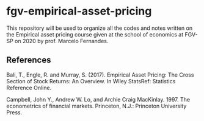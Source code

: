 # fgv-empirical-asset-pricing
This repository will be used to organize all the codes and notes written on the Empirical asset pricing course given at the school of economics at FGV-SP on 2020 by prof. Marcelo Fernandes.

## References

Bali, T., Engle, R. and Murray, S. (2017). Empirical Asset Pricing: The Cross Section of Stock Returns: An Overview. In Wiley StatsRef: Statistics Reference Online.

Campbell, John Y., Andrew W. Lo, and Archie Craig MacKinlay. 1997. The econometrics of financial markets. Princeton, N.J.: Princeton University Press.

